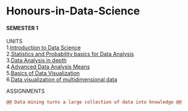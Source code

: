 # Honours-in-Data-Science

#### SEMESTER 1 
UNITS
<br>1.[Introduction to Data Science](https://github.com/maneprajakta/Honours-in-Data-Science/tree/main/SEM1/Unit1)
<br>2.[Statistics and Probability basics for Data Analysis](https://github.com/maneprajakta/Honours-in-Data-Science/tree/main/SEM1/Unit2)
<br>3.[Data Analysis in depth](https://github.com/maneprajakta/Honours-in-Data-Science/tree/main/SEM1/Unit3)
<br>4.[Advanced Data Analysis Means](https://github.com/maneprajakta/Honours-in-Data-Science/tree/main/SEM1/Unit4)
<br>5.[Basics of Data Visualization](https://github.com/maneprajakta/Honours-in-Data-Science/tree/main/SEM1/Unit5)
<br>6.[Data visualization of multidimensional data](https://github.com/maneprajakta/Honours-in-Data-Science/tree/main/SEM1/Unit6)

ASSIGNMENTS

``` diff
@@ Data mining turns a large collection of data into knowledge @@


